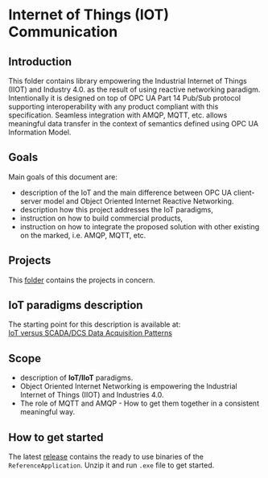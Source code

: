 # Internet of Things (IOT) Communication

## Introduction

This folder contains library empowering the Industrial Internet of Things \(IIOT\) and Industry 4.0. as the result of using reactive networking paradigm. Intentionally it is designed on top of OPC UA Part 14 Pub/Sub protocol supporting interoperability with any product compliant with this specification. Seamless integration with AMQP, MQTT, etc. allows meaningful data transfer in the context of semantics defined using OPC UA Information Model.

## Goals

Main goals of this document are:

* description of the IoT and the main difference between OPC UA client-server model and Object Oriented Internet Reactive Networking. 
* description how this project addresses the IoT paradigms,
* instruction on how to build commercial products,
* instruction on how to integrate the proposed solution with other existing on the marked, i.e. AMQP, MQTT, etc. 

## Projects

This [folder](https://github.com/mpostol/OPC-UA-OOI/tree/master/Networking) contains the projects in concern.

## IoT paradigms description

The starting point for this description is available at:  
[IoT versus SCADA/DCS Data Acquisition Patterns](https://mpostol.wordpress.com/2017/09/19/iot-versus-scadadcs/)

## Scope

* description of **IoT/IIoT** paradigms.
* Object Oriented Internet Networking is empowering the Industrial Internet of Things \(IIOT\) and Industries 4.0.
* The role of MQTT and AMQP - How to get them together in a consistent meaningful way.

## How to get started

The latest [release](https://github.com/mpostol/OPC-UA-OOI/releases) contains the ready to use binaries of the `ReferenceApplication`. Unzip it and run `.exe` file to get started. 

